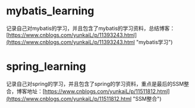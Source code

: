 # mybatis_learning

记录自己对mybatis的学习，并且包含了mybatis的学习资料，总结博客：[https://www.cnblogs.com/yunkaiL/p/11393243.html](https://www.cnblogs.com/yunkaiL/p/11393243.html "mybatis学习")


# spring_learning

记录自己对spring的学习，并且包含了spring的学习资料，重点是最后的SSM整合，博客地址：[https://www.cnblogs.com/yunkaiL/p/11511812.html](https://www.cnblogs.com/yunkaiL/p/11511812.html "SSM整合")


